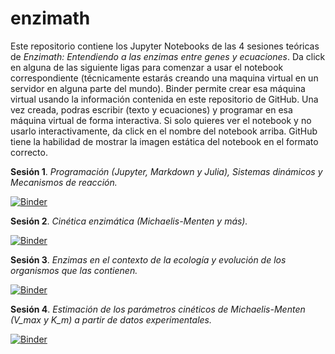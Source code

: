 # enzimath

Este repositorio contiene los Jupyter Notebooks de las 4 sesiones teóricas de *Enzimath: Entendiendo a las enzimas entre genes y ecuaciones*. Da click en alguna de las siguiente ligas para comenzar a usar el notebook correspondiente (técnicamente estarás creando una maquina virtual en un servidor en alguna parte del mundo). Binder permite crear esa máquina virtual usando la información contenida en este repositorio de GitHub.
Una vez creada, podras escribir (texto y ecuaciones) y programar en esa máquina virtual de forma interactiva.
Si solo quieres ver el notebook y no usarlo interactivamente, da click en el nombre del notebook arriba. 
GitHub tiene la habilidad de mostrar la imagen estática del notebook en el formato correcto.

**Sesión 1**. *Programación (Jupyter, Markdown y Julia), Sistemas dinámicos y Mecanismos de reacción.*

[![Binder](https://mybinder.org/badge_logo.svg)](https://mybinder.org/v2/gh/romanzapien/enzimath/HEAD?urlpath=modelado_sesion_1.ipynb)

**Sesión 2**. *Cinética enzimática (Michaelis-Menten y más).* 

[![Binder](https://mybinder.org/badge_logo.svg)](https://mybinder.org/v2/gh/romanzapien/enzimath/HEAD?urlpath=modelado_sesion_2.ipynb)

**Sesión 3**. *Enzimas en el contexto de la ecología y evolución de los organismos que las contienen.*

[![Binder](https://mybinder.org/badge_logo.svg)](https://mybinder.org/v2/gh/romanzapien/enzimath/HEAD?urlpath=modelado_sesion_3.ipynb)

**Sesión 4**. *Estimación de los parámetros cinéticos de Michaelis-Menten (V_max y K_m) a partir de datos experimentales.*

[![Binder](https://mybinder.org/badge_logo.svg)](https://mybinder.org/v2/gh/romanzapien/enzimath/HEAD?urlpath=modelado_sesion_4.ipynb)
